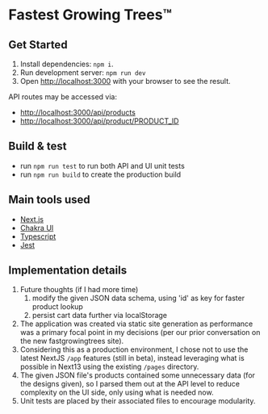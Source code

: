 # Fastest Growing Trees™️

## Get Started

1. Install dependencies: `npm i`.
1. Run development server: `npm run dev`
1. Open [http://localhost:3000](http://localhost:3000) with your browser to see the result.

API routes may be accessed via:

- [http://localhost:3000/api/products](http://localhost:3000/api/products)
- [http://localhost:3000/api/product/PRODUCT_ID](http://localhost:3000/api/product/PRODUCT_ID)

## Build &amp; test

- run `npm run test` to run both API and UI unit tests
- run `npm run build` to create the production build

## Main tools used

- [Next.js](https://nextjs.org/)
- [Chakra UI](https://chakra-ui.com/)
- [Typescript](https://www.typescriptlang.org/)
- [Jest](https://jestjs.io/)

## Implementation details

1. Future thoughts (if I had more time)
   1. modify the given JSON data schema, using 'id' as key for faster product lookup
   2. persist cart data further via localStorage
1. The application was created via static site generation as performance was a primary focal point in my decisions (per our prior conversation on the new fastgrowingtrees site).
1. Considering this as a production environment, I chose not to use the latest NextJS `/app` features (still in beta), instead leveraging what is possible in Next13 using the existing `/pages` directory.
1. The given JSON file's products contained some unnecessary data (for the designs given), so I parsed them out at the API level to reduce complexity on the UI side, only using what is needed now.
1. Unit tests are placed by their associated files to encourage modularity.
